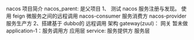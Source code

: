 nacos 项目简介
   nacos_parent: 是父项目
  1、 测试 nacos 服务注册与发现。 使用 feign 微服务之间的远程调用
        nacos-consumer  服务消费方
        nacos-provider  服务生产方
  2、搭建基于 dubbo的 远程调用 架构
        gateway(zuul)： 网关   暂未做
        application-1：服务调用方  应用层
        service:  服务提供方  服务层
